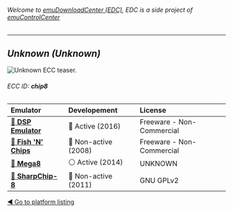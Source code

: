 ###### Welcome to [emuDownloadCenter (EDC)](https://github.com/PhoenixInteractiveNL/emuDownloadCenter/wiki/), EDC is a side project of [emuControlCenter](https://github.com/PhoenixInteractiveNL/emuControlCenter/wiki/)
***
## _Unknown (Unknown)_
![](https://raw.githubusercontent.com/wiki/PhoenixInteractiveNL/emuDownloadCenter/images_platform/ecc_chip8_teaser.png "Unknown ECC teaser.")
###### ECC ID: **chip8**

| Emulator   | Developement        | License     |
|:-----------|:--------------------|:------------|
| [:file_folder: **DSP Emulator**](https://github.com/PhoenixInteractiveNL/emuDownloadCenter/wiki/Emulator-dsp#menu) | :large_blue_circle: Active (2016) | Freeware - Non-Commercial |
| [:file_folder: **Fish 'N' Chips**](https://github.com/PhoenixInteractiveNL/emuDownloadCenter/wiki/Emulator-fnc#menu) | :red_circle: Non-active (2008) | Freeware - Non-Commercial |
| [:file_folder: **Mega8**](https://github.com/PhoenixInteractiveNL/emuDownloadCenter/wiki/Emulator-mega8#menu) | :white_circle: Active (2014) | UNKNOWN |
| [:file_folder: **SharpChip-8**](https://github.com/PhoenixInteractiveNL/emuDownloadCenter/wiki/Emulator-sharpchip8#menu) | :red_circle: Non-active (2011) | GNU GPLv2 |

[:arrow_backward: Go to platform listing](https://github.com/PhoenixInteractiveNL/emuDownloadCenter/wiki/EDC-Platform-List)
